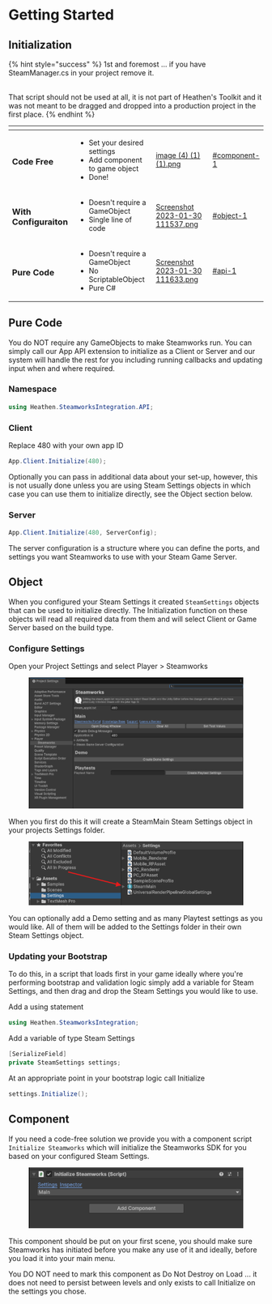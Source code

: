 # Getting Started

## Initialization

{% hint style="success" %}
1st and foremost ... if you have SteamManager.cs in your project remove it.

\
That script should not be used at all, it is not part of Heathen's Toolkit and it was not meant to be dragged and dropped into a production project in the first place.
{% endhint %}

<table data-view="cards"><thead><tr><th></th><th></th><th data-hidden data-card-cover data-type="files"></th><th data-hidden data-card-target data-type="content-ref"></th></tr></thead><tbody><tr><td><h3>Code Free</h3></td><td><ul><li>Set your desired settings</li><li>Add component to game object </li><li>Done!</li></ul></td><td><a href="../../.gitbook/assets/image (4) (1) (1).png">image (4) (1) (1).png</a></td><td><a href="getting-started.md#component-1">#component-1</a></td></tr><tr><td><h3>With Configuraiton</h3></td><td><ul><li>Doesn't require a GameObject</li><li>Single line of code</li></ul></td><td><a href="../../.gitbook/assets/Screenshot 2023-01-30 111537.png">Screenshot 2023-01-30 111537.png</a></td><td><a href="getting-started.md#object-1">#object-1</a></td></tr><tr><td><h3>Pure Code</h3></td><td><ul><li>Doesn't require a GameObject</li><li>No ScriptableObject</li><li>Pure C#</li></ul></td><td><a href="../../.gitbook/assets/Screenshot 2023-01-30 111633.png">Screenshot 2023-01-30 111633.png</a></td><td><a href="getting-started.md#api-1">#api-1</a></td></tr></tbody></table>

## Pure Code

You do NOT require any GameObjects to make Steamworks run. You can simply call our App API extension to initialize as a Client or Server and our system will handle the rest for you including running callbacks and updating input when and where required.

### Namespace

```csharp
using Heathen.SteamworksIntegration.API;
```

### Client

Replace 480 with your own app ID

```csharp
App.Client.Initialize(480);
```

Optionally you can pass in additional data about your set-up, however, this is not usually done unless you are using Steam Settings objects in which case you can use them to initialize directly, see the Object section below.

### Server

```csharp
App.Client.Initialize(480, ServerConfig);
```

The server configuration is a structure where you can define the ports, and settings you want Steamworks to use with your Steam Game Server.

## Object

When you configured your Steam Settings it created `SteamSettings` objects that can be used to initialize directly. The Initialization function on these objects will read all required data from them and will select Client or Game Server based on the build type.

### Configure Settings

Open your Project Settings and select Player > Steamworks

<figure><img src="../../.gitbook/assets/image (5) (1).png" alt=""><figcaption></figcaption></figure>

When you first do this it will create a SteamMain Steam Settings object in your projects Settings folder.

<figure><img src="../../.gitbook/assets/image (6) (1).png" alt=""><figcaption></figcaption></figure>

You can optionally add a Demo setting and as many Playtest settings as you would like. All of them will be added to the Settings folder in their own Steam Settings object.

### Updating your Bootstrap

To do this, in a script that loads first in your game ideally where you're performing bootstrap and validation logic simply add a variable for Steam Settings, and then drag and drop the Steam Settings you would like to use.

Add a using statement

```csharp
using Heathen.SteamworksIntegration;
```

Add a variable of type Steam Settings

```csharp
[SerializeField]
private SteamSettings settings;
```

At an appropriate point in your bootstrap logic call Initialize

```csharp
settings.Initialize();
```

## Component

If you need a code-free solution we provide you with a component script `Initialize Steamworks` which will initialize the Steamworks SDK for you based on your configured Steam Settings.



<figure><img src="../../.gitbook/assets/image (3) (1) (1).png" alt=""><figcaption></figcaption></figure>

This component should be put on your first scene, you should make sure Steamworks has initiated before you make any use of it and ideally, before you load it into your main menu.

You DO NOT need to mark this component as Do Not Destroy on Load ... it does not need to persist between levels and only exists to call Initialize on the settings you chose.
